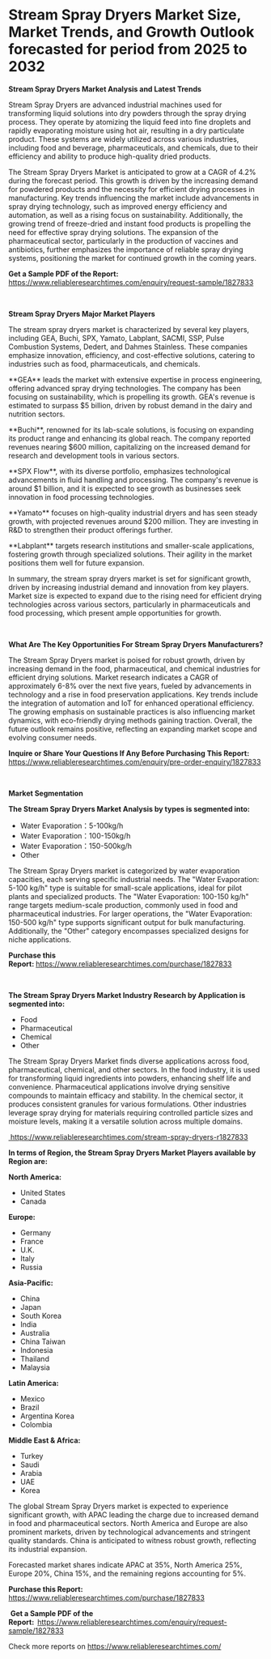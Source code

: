 <p><h1>Stream Spray Dryers Market Size, Market Trends, and Growth Outlook forecasted for period from 2025 to 2032</h1></p><p><strong>Stream Spray Dryers Market Analysis and Latest Trends</strong></p>
<p><p>Stream Spray Dryers are advanced industrial machines used for transforming liquid solutions into dry powders through the spray drying process. They operate by atomizing the liquid feed into fine droplets and rapidly evaporating moisture using hot air, resulting in a dry particulate product. These systems are widely utilized across various industries, including food and beverage, pharmaceuticals, and chemicals, due to their efficiency and ability to produce high-quality dried products.</p><p>The Stream Spray Dryers Market is anticipated to grow at a CAGR of 4.2% during the forecast period. This growth is driven by the increasing demand for powdered products and the necessity for efficient drying processes in manufacturing. Key trends influencing the market include advancements in spray drying technology, such as improved energy efficiency and automation, as well as a rising focus on sustainability. Additionally, the growing trend of freeze-dried and instant food products is propelling the need for effective spray drying solutions. The expansion of the pharmaceutical sector, particularly in the production of vaccines and antibiotics, further emphasizes the importance of reliable spray drying systems, positioning the market for continued growth in the coming years.</p></p>
<p><strong>Get a Sample PDF of the Report:&nbsp;</strong> <a href="https://www.reliableresearchtimes.com/enquiry/request-sample/1827833?utm_campaign=2230&utm_medium=2&utm_source=Github&utm_content=ia&utm_term=12042025&utm_id=stream-spray-dryers">https://www.reliableresearchtimes.com/enquiry/request-sample/1827833</a></p>
<p>&nbsp;</p>
<p><strong>Stream Spray Dryers Major Market Players</strong></p>
<p><p>The stream spray dryers market is characterized by several key players, including GEA, Buchi, SPX, Yamato, Labplant, SACMI, SSP, Pulse Combustion Systems, Dedert, and Dahmes Stainless. These companies emphasize innovation, efficiency, and cost-effective solutions, catering to industries such as food, pharmaceuticals, and chemicals.</p><p>**GEA** leads the market with extensive expertise in process engineering, offering advanced spray drying technologies. The company has been focusing on sustainability, which is propelling its growth. GEA's revenue is estimated to surpass $5 billion, driven by robust demand in the dairy and nutrition sectors.</p><p>**Buchi**, renowned for its lab-scale solutions, is focusing on expanding its product range and enhancing its global reach. The company reported revenues nearing $600 million, capitalizing on the increased demand for research and development tools in various sectors.</p><p>**SPX Flow**, with its diverse portfolio, emphasizes technological advancements in fluid handling and processing. The company's revenue is around $1 billion, and it is expected to see growth as businesses seek innovation in food processing technologies.</p><p>**Yamato** focuses on high-quality industrial dryers and has seen steady growth, with projected revenues around $200 million. They are investing in R&D to strengthen their product offerings further.</p><p>**Labplant** targets research institutions and smaller-scale applications, fostering growth through specialized solutions. Their agility in the market positions them well for future expansion.</p><p>In summary, the stream spray dryers market is set for significant growth, driven by increasing industrial demand and innovation from key players. Market size is expected to expand due to the rising need for efficient drying technologies across various sectors, particularly in pharmaceuticals and food processing, which present ample opportunities for growth.</p></p>
<p>&nbsp;</p>
<p><strong>What Are The Key Opportunities For Stream Spray Dryers Manufacturers?</strong></p>
<p><p>The Stream Spray Dryers market is poised for robust growth, driven by increasing demand in the food, pharmaceutical, and chemical industries for efficient drying solutions. Market research indicates a CAGR of approximately 6-8% over the next five years, fueled by advancements in technology and a rise in food preservation applications. Key trends include the integration of automation and IoT for enhanced operational efficiency. The growing emphasis on sustainable practices is also influencing market dynamics, with eco-friendly drying methods gaining traction. Overall, the future outlook remains positive, reflecting an expanding market scope and evolving consumer needs.</p></p>
<p><strong>Inquire or Share Your Questions If Any Before Purchasing This Report:</strong> <a href="https://www.reliableresearchtimes.com/enquiry/pre-order-enquiry/1827833?utm_campaign=2230&utm_medium=2&utm_source=Github&utm_content=ia&utm_term=12042025&utm_id=stream-spray-dryers">https://www.reliableresearchtimes.com/enquiry/pre-order-enquiry/1827833</a></p>
<p>&nbsp;</p>
<p><strong>Market Segmentation</strong></p>
<p><strong>The Stream Spray Dryers Market Analysis by types is segmented into:</strong></p>
<p><ul><li>Water Evaporation：5-100kg/h</li><li>Water Evaporation：100-150kg/h</li><li>Water Evaporation：150-500kg/h</li><li>Other</li></ul></p>
<p><p>The Stream Spray Dryers market is categorized by water evaporation capacities, each serving specific industrial needs. The "Water Evaporation: 5-100 kg/h" type is suitable for small-scale applications, ideal for pilot plants and specialized products. The "Water Evaporation: 100-150 kg/h" range targets medium-scale production, commonly used in food and pharmaceutical industries. For larger operations, the "Water Evaporation: 150-500 kg/h" type supports significant output for bulk manufacturing. Additionally, the "Other" category encompasses specialized designs for niche applications.</p></p>
<p><strong>Purchase this Report:&nbsp;</strong><a href="https://www.reliableresearchtimes.com/purchase/1827833?utm_campaign=2230&utm_medium=2&utm_source=Github&utm_content=ia&utm_term=12042025&utm_id=stream-spray-dryers">https://www.reliableresearchtimes.com/purchase/1827833</a></p>
<p>&nbsp;</p>
<p><strong>The Stream Spray Dryers Market Industry Research by Application is segmented into:</strong></p>
<p><ul><li>Food</li><li>Pharmaceutical</li><li>Chemical</li><li>Other</li></ul></p>
<p><p>The Stream Spray Dryers Market finds diverse applications across food, pharmaceutical, chemical, and other sectors. In the food industry, it is used for transforming liquid ingredients into powders, enhancing shelf life and convenience. Pharmaceutical applications involve drying sensitive compounds to maintain efficacy and stability. In the chemical sector, it produces consistent granules for various formulations. Other industries leverage spray drying for materials requiring controlled particle sizes and moisture levels, making it a versatile solution across multiple domains.</p></p>
<p><a href="https://www.reliableresearchtimes.com/stream-spray-dryers-r1827833?utm_campaign=2230&utm_medium=2&utm_source=Github&utm_content=ia&utm_term=12042025&utm_id=stream-spray-dryers">&nbsp;https://www.reliableresearchtimes.com/stream-spray-dryers-r1827833</a></p>
<p><strong>In terms of Region, the Stream Spray Dryers Market Players available by Region are:</strong></p>
<p>
    <p> <strong> North America: </strong>
        <ul>
            <li>United States</li>
            <li>Canada</li>
        </ul>
        </p> 
    <p> <strong> Europe: </strong>
        <ul>
            <li>Germany</li>
            <li>France</li>
            <li>U.K.</li>
            <li>Italy</li>
            <li>Russia</li>
        </ul>
        </p> 
    <p> <strong> Asia-Pacific: </strong>
        <ul>
            <li>China</li>
            <li>Japan</li>
            <li>South Korea</li>
            <li>India</li>
            <li>Australia</li>
            <li>China Taiwan</li>
            <li>Indonesia</li>
            <li>Thailand</li>
            <li>Malaysia</li>
        </ul>
        </p> 
    <p> <strong> Latin America: </strong>
        <ul>
            <li>Mexico</li>
            <li>Brazil</li>
            <li>Argentina Korea</li>
            <li>Colombia</li>
        </ul>
        </p> 
    <p> <strong> Middle East & Africa: </strong>
        <ul>
            <li>Turkey</li>
            <li>Saudi</li>
            <li>Arabia</li>
            <li>UAE</li>
            <li>Korea</li>
        </ul>
    </p>
    </p>
<p><p>The global Stream Spray Dryers market is expected to experience significant growth, with APAC leading the charge due to increased demand in food and pharmaceutical sectors. North America and Europe are also prominent markets, driven by technological advancements and stringent quality standards. China is anticipated to witness robust growth, reflecting its industrial expansion. </p><p>Forecasted market shares indicate APAC at 35%, North America 25%, Europe 20%, China 15%, and the remaining regions accounting for 5%.</p></p>
<p><strong>Purchase this Report: </strong><a href="https://www.reliableresearchtimes.com/purchase/1827833?utm_campaign=2230&utm_medium=2&utm_source=Github&utm_content=ia&utm_term=12042025&utm_id=stream-spray-dryers">https://www.reliableresearchtimes.com/purchase/1827833</a></p>
<p>&nbsp;<strong>Get a Sample PDF of the Report:&nbsp;&nbsp;</strong><a href="https://www.reliableresearchtimes.com/enquiry/request-sample/1827833?utm_campaign=2230&utm_medium=2&utm_source=Github&utm_content=ia&utm_term=12042025&utm_id=stream-spray-dryers">https://www.reliableresearchtimes.com/enquiry/request-sample/1827833</a></p>
<p><strong></strong></p>
<p>Check more reports on <a href="https://www.reliableresearchtimes.com/?utm_campaign=2230&utm_medium=2&utm_source=Github&utm_content=ia&utm_term=12042025&utm_id=stream-spray-dryers">https://www.reliableresearchtimes.com/</a></p>